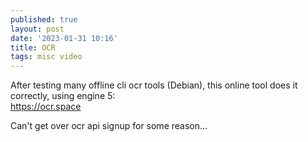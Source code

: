 ```yaml
---
published: true
layout: post
date: '2023-01-31 10:16'
title: OCR
tags: misc video 
---
```

After testing many offline cli ocr tools (Debian), this online tool does it correctly, using engine 5:  
<https://ocr.space>

Can't get over ocr api signup for some reason...
